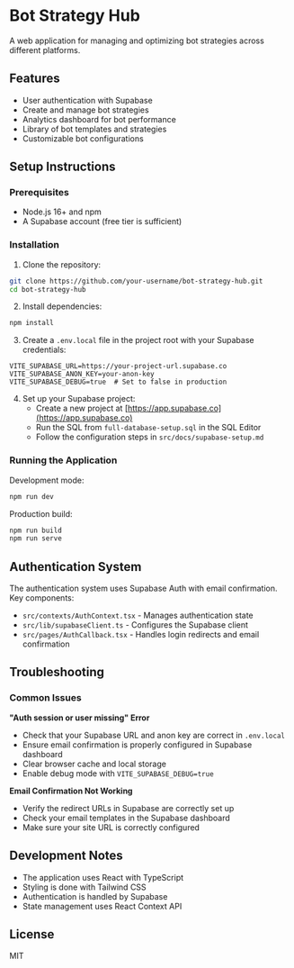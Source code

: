 # Bot Strategy Hub

A web application for managing and optimizing bot strategies across different platforms.

## Features

- User authentication with Supabase
- Create and manage bot strategies 
- Analytics dashboard for bot performance
- Library of bot templates and strategies
- Customizable bot configurations

## Setup Instructions

### Prerequisites

- Node.js 16+ and npm
- A Supabase account (free tier is sufficient)

### Installation

1. Clone the repository:
```bash
git clone https://github.com/your-username/bot-strategy-hub.git
cd bot-strategy-hub
```

2. Install dependencies:
```bash
npm install
```

3. Create a `.env.local` file in the project root with your Supabase credentials:
```
VITE_SUPABASE_URL=https://your-project-url.supabase.co
VITE_SUPABASE_ANON_KEY=your-anon-key
VITE_SUPABASE_DEBUG=true  # Set to false in production
```

4. Set up your Supabase project:
   - Create a new project at [https://app.supabase.co](https://app.supabase.co)
   - Run the SQL from `full-database-setup.sql` in the SQL Editor
   - Follow the configuration steps in `src/docs/supabase-setup.md`

### Running the Application

Development mode:
```bash
npm run dev
```

Production build:
```bash
npm run build
npm run serve
```

## Authentication System

The authentication system uses Supabase Auth with email confirmation. Key components:

- `src/contexts/AuthContext.tsx` - Manages authentication state
- `src/lib/supabaseClient.ts` - Configures the Supabase client
- `src/pages/AuthCallback.tsx` - Handles login redirects and email confirmation

## Troubleshooting

### Common Issues

**"Auth session or user missing" Error**
- Check that your Supabase URL and anon key are correct in `.env.local`
- Ensure email confirmation is properly configured in Supabase dashboard
- Clear browser cache and local storage
- Enable debug mode with `VITE_SUPABASE_DEBUG=true`

**Email Confirmation Not Working**
- Verify the redirect URLs in Supabase are correctly set up
- Check your email templates in the Supabase dashboard
- Make sure your site URL is correctly configured

## Development Notes

- The application uses React with TypeScript
- Styling is done with Tailwind CSS
- Authentication is handled by Supabase
- State management uses React Context API

## License

MIT
